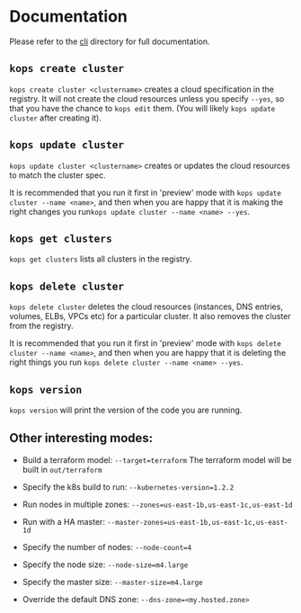 # Documentation

Please refer to the [cli](cli) directory for full documentation.

## `kops create cluster`

`kops create cluster <clustername>` creates a cloud specification in the registry.  It will not create the cloud resources unless
you specify `--yes`, so that you have the chance to `kops edit` them.  (You will likely `kops update cluster` after
creating it).


## `kops update cluster`

`kops update cluster <clustername>` creates or updates the cloud resources to match the cluster spec.

It is recommended that you run it first in 'preview' mode with `kops update cluster --name <name>`, and then
when you are happy that it is making the right changes you run`kops update cluster --name <name> --yes`.

## `kops get clusters`

`kops get clusters` lists all clusters in the registry.

## `kops delete cluster`

`kops delete cluster` deletes the cloud resources (instances, DNS entries, volumes, ELBs, VPCs etc) for a particular
cluster.  It also removes the cluster from the registry.

It is recommended that you run it first in 'preview' mode with `kops delete cluster --name <name>`, and then
when you are happy that it is deleting the right things you run `kops delete cluster --name <name> --yes`.


## `kops version`

`kops version` will print the version of the code you are running.

## Other interesting modes:

* Build a terraform model: `--target=terraform`  The terraform model will be built in `out/terraform`

* Specify the k8s build to run: `--kubernetes-version=1.2.2`

* Run nodes in multiple zones: `--zones=us-east-1b,us-east-1c,us-east-1d`

* Run with a HA master: `--master-zones=us-east-1b,us-east-1c,us-east-1d`

* Specify the number of nodes: `--node-count=4`

* Specify the node size: `--node-size=m4.large`

* Specify the master size: `--master-size=m4.large`

* Override the default DNS zone: `--dns-zone=<my.hosted.zone>`

